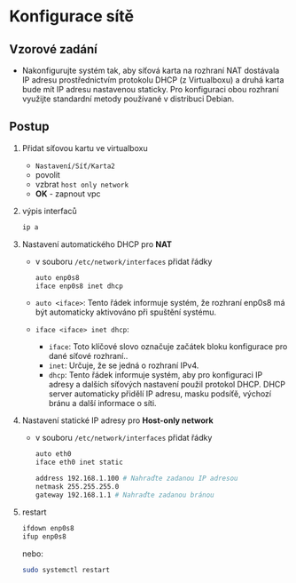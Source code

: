 # Konfigurace sítě

## Vzorové zadání

- Nakonfigurujte systém tak, aby síťová karta na rozhraní NAT dostávala IP adresu prostřednictvím protokolu DHCP (z Virtualboxu) a druhá karta bude mít IP adresu nastavenou staticky. Pro konfiguraci obou rozhraní využijte standardní metody používané v distribuci Debian.

## Postup

1. Přidat síťovou kartu ve virtualboxu

   - `Nastavení/Síť/Karta2`
   - povolit
   - vzbrat `host only network`
   - **OK** - zapnout vpc

1. výpis interfaců

   ```bash
   ip a
   ```

1. Nastavení automatického DHCP pro **NAT**

   - v souboru `/etc/network/interfaces` přidat řádky

     ```bash
     auto enp0s8
     iface enp0s8 inet dhcp
     ```

   - `auto <iface>`: Tento řádek informuje systém, že rozhraní enp0s8 má být automaticky aktivováno při spuštění systému.
   - `iface <iface> inet dhcp`:

     - `iface`: Toto klíčové slovo označuje začátek bloku konfigurace pro dané síťové rozhraní..
     - `inet`: Určuje, že se jedná o rozhraní IPv4.
     - `dhcp`: Tento řádek informuje systém, aby pro konfiguraci IP adresy a dalších síťových nastavení použil protokol DHCP. DHCP server automaticky přidělí IP adresu, masku podsíťě, výchozí bránu a další informace o síti.

1. Nastavení statické IP adresy pro **Host-only network**

   - v souboru `/etc/network/interfaces` přidat řádky

     ```bash
     auto eth0
     iface eth0 inet static

     address 192.168.1.100 # Nahraďte zadanou IP adresou
     netmask 255.255.255.0
     gateway 192.168.1.1 # Nahraďte zadanou bránou
     ```

1. restart

   ```bash
   ifdown enp0s8
   ifup enp0s8
   ```

   nebo:

   ```bash
   sudo systemctl restart
   ```

